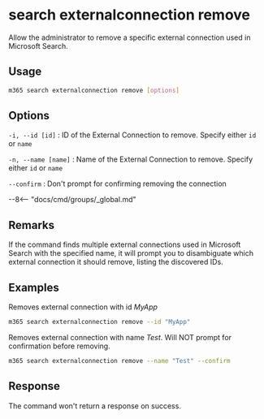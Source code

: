 # search externalconnection remove

Allow the administrator to remove a specific external connection used in Microsoft Search.

## Usage

```sh
m365 search externalconnection remove [options]
```

## Options

`-i, --id [id]`
: ID of the External Connection to remove. Specify either `id` or `name`

`-n, --name [name]`
: Name of the External Connection to remove. Specify either `id` or `name`

`--confirm`
: Don't prompt for confirming removing the connection

--8<-- "docs/cmd/groups/_global.md"

## Remarks

If the command finds multiple external connections used in Microsoft Search with the specified name, it will prompt you to disambiguate which external connection it should remove, listing the discovered IDs.

## Examples

Removes external connection with id _MyApp_

```sh
m365 search externalconnection remove --id "MyApp"
```

Removes external connection with name _Test_. Will NOT prompt for confirmation before removing.

```sh
m365 search externalconnection remove --name "Test" --confirm
```

## Response

The command won't return a response on success.
